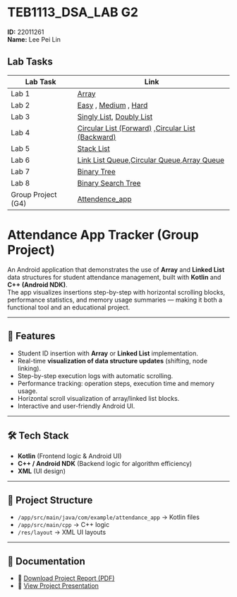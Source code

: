 # TEB1113_DSA_LAB G2  
**ID:** 22011261  
**Name:** Lee Pei Lin

## Lab Tasks

| Lab Task             | Link |
|----------------------|------|
| Lab 1                | [Array](https://github.com/niliepl/TEB1113_TFB2023_DSA_LAB/blob/main/22011261_L1/22011261_PeiLin_L1.cpp) |
| Lab 2                | [Easy](https://github.com/niliepl/TEB1113_TFB2023_DSA_LAB/blob/main/22011261_L2/easy.cpp) , [Medium](https://github.com/niliepl/TEB1113_TFB2023_DSA_LAB/blob/main/22011261_L2/medium.cpp) , [Hard](https://github.com/niliepl/TEB1113_TFB2023_DSA_LAB/blob/main/22011261_L2/hard.cpp) |
| Lab 3                | [Singly List](https://github.com/niliepl/TEB1113_TFB2023_DSA_LAB/blob/main/22011261_L3/Singly_List.cpp), [Doubly List](https://github.com/niliepl/TEB1113_TFB2023_DSA_LAB/blob/main/22011261_L3/Doubly_List.cpp) |
| Lab 4                | [Circular List (Forward)](https://github.com/niliepl/TEB1113_TFB2023_DSA_LAB/blob/main/22011261_L4/Circular_List_Asc.cpp) ,[Circular List (Backward)](https://github.com/niliepl/TEB1113_TFB2023_DSA_LAB/blob/main/22011261_L4/Circular_List_Desc.cpp) |
| Lab 5                | [Stack List](https://github.com/niliepl/TEB1113_TFB2023_DSA_LAB/blob/main/22011261_L5/Stack_List.cpp) |
| Lab 6                | [Link List Queue](https://github.com/niliepl/TEB1113_TFB2023_DSA_LAB/blob/main/22011261_L6/Queue.cpp),[Circular Queue](https://github.com/niliepl/TEB1113_TFB2023_DSA_LAB/blob/main/22011261_L6/Circular_Queue.cpp),[Array Queue](https://github.com/niliepl/TEB1113_TFB2023_DSA_LAB/blob/main/22011261_L6/Array_Queue.cpp) |
| Lab 7                | [Binary Tree](https://github.com/niliepl/TEB1113_TFB2023_DSA_LAB/blob/main/22011261_L7/Binary_Tree.cpp) |
| Lab 8                | [Binary Search Tree](https://github.com/niliepl/TEB1113_TFB2023_DSA_LAB/blob/main/22011261_L8/BinarySearch_Tree.cpp) |
| Group Project (G4)   | [Attendence_app](https://github.com/niliepl/TEB1113_TFB2023_DSA_LAB/blob/main/GroupProject_Algo/Attendance_App.zip) |

# Attendance App Tracker (Group Project)

An Android application that demonstrates the use of **Array** and **Linked List** data structures for student attendance management, built with **Kotlin** and **C++ (Android NDK)**.  
The app visualizes insertions step-by-step with horizontal scrolling blocks, performance statistics, and memory usage summaries — making it both a functional tool and an educational project.  

---

## 📌 Features
- Student ID insertion with **Array** or **Linked List** implementation.  
- Real-time **visualization of data structure updates** (shifting, node linking).  
- Step-by-step execution logs with automatic scrolling.  
- Performance tracking: operation steps, execution time and memory usage.  
- Horizontal scroll visualization of array/linked list blocks.  
- Interactive and user-friendly Android UI.  

---

## 🛠 Tech Stack
- **Kotlin** (Frontend logic & Android UI)  
- **C++ / Android NDK** (Backend logic for algorithm efficiency)  
- **XML** (UI design)  

---

## 📂 Project Structure
- `/app/src/main/java/com/example/attendance_app` → Kotlin files  
- `/app/src/main/cpp` → C++ logic
- `/res/layout` → XML UI layouts  

---

## 📑 Documentation
- 📄 [Download Project Report (PDF)](./blob/main/GroupProject_Algo/Attendance_Tracker.pdf)  
- 🎥 [View Project Presentation](https://www.canva.com/design/DAGuV7OrQ2I/hGn9Nipu7ij9Z8B4iFX6xQ/edit?utm_content=DAGuV7OrQ2I&utm_campaign=designshare&utm_medium=link2&utm_source=sharebutton)  


